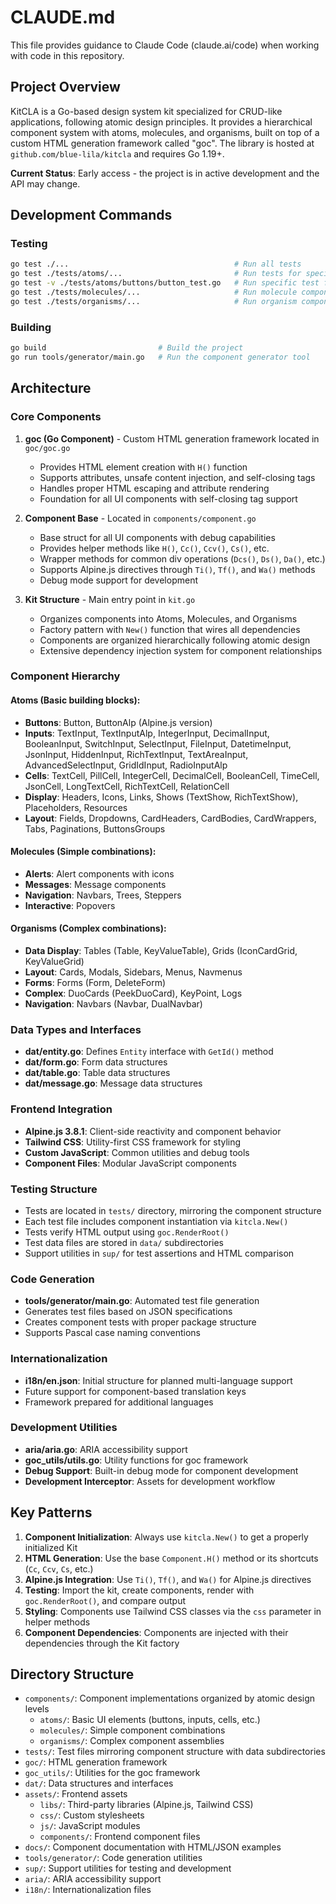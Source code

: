 # CLAUDE.md

This file provides guidance to Claude Code (claude.ai/code) when working with code in this repository.

## Project Overview

KitCLA is a Go-based design system kit specialized for CRUD-like applications, following atomic design principles. It provides a hierarchical component system with atoms, molecules, and organisms, built on top of a custom HTML generation framework called "goc". The library is hosted at `github.com/blue-lila/kitcla` and requires Go 1.19+.

**Current Status**: Early access - the project is in active development and the API may change.

## Development Commands

### Testing
```bash
go test ./...                                     # Run all tests
go test ./tests/atoms/...                         # Run tests for specific component group
go test -v ./tests/atoms/buttons/button_test.go   # Run specific test file with verbose output
go test ./tests/molecules/...                     # Run molecule component tests
go test ./tests/organisms/...                     # Run organism component tests
```

### Building
```bash
go build                         # Build the project
go run tools/generator/main.go   # Run the component generator tool
```

## Architecture

### Core Components

1. **goc (Go Component)** - Custom HTML generation framework located in `goc/goc.go`
   - Provides HTML element creation with `H()` function
   - Supports attributes, unsafe content injection, and self-closing tags
   - Handles proper HTML escaping and attribute rendering
   - Foundation for all UI components with self-closing tag support

2. **Component Base** - Located in `components/component.go`
   - Base struct for all UI components with debug capabilities
   - Provides helper methods like `H()`, `Cc()`, `Ccv()`, `Cs()`, etc.
   - Wrapper methods for common div operations (`Dcs()`, `Ds()`, `Da()`, etc.)
   - Supports Alpine.js directives through `Ti()`, `Tf()`, and `Wa()` methods
   - Debug mode support for development

3. **Kit Structure** - Main entry point in `kit.go`
   - Organizes components into Atoms, Molecules, and Organisms
   - Factory pattern with `New()` function that wires all dependencies
   - Components are organized hierarchically following atomic design
   - Extensive dependency injection system for component relationships

### Component Hierarchy

#### **Atoms** (Basic building blocks):
- **Buttons**: Button, ButtonAlp (Alpine.js version)
- **Inputs**: TextInput, TextInputAlp, IntegerInput, DecimalInput, BooleanInput, SwitchInput, SelectInput, FileInput, DatetimeInput, JsonInput, HiddenInput, RichTextInput, TextAreaInput, AdvancedSelectInput, GridIdInput, RadioInputAlp
- **Cells**: TextCell, PillCell, IntegerCell, DecimalCell, BooleanCell, TimeCell, JsonCell, LongTextCell, RichTextCell, RelationCell
- **Display**: Headers, Icons, Links, Shows (TextShow, RichTextShow), Placeholders, Resources
- **Layout**: Fields, Dropdowns, CardHeaders, CardBodies, CardWrappers, Tabs, Paginations, ButtonsGroups

#### **Molecules** (Simple combinations):
- **Alerts**: Alert components with icons
- **Messages**: Message components
- **Navigation**: Navbars, Trees, Steppers
- **Interactive**: Popovers

#### **Organisms** (Complex combinations):
- **Data Display**: Tables (Table, KeyValueTable), Grids (IconCardGrid, KeyValueGrid)
- **Layout**: Cards, Modals, Sidebars, Menus, Navmenus
- **Forms**: Forms (Form, DeleteForm)
- **Complex**: DuoCards (PeekDuoCard), KeyPoint, Logs
- **Navigation**: Navbars (Navbar, DualNavbar)

### Data Types and Interfaces

- **dat/entity.go**: Defines `Entity` interface with `GetId()` method
- **dat/form.go**: Form data structures
- **dat/table.go**: Table data structures
- **dat/message.go**: Message data structures

### Frontend Integration

- **Alpine.js 3.8.1**: Client-side reactivity and component behavior
- **Tailwind CSS**: Utility-first CSS framework for styling
- **Custom JavaScript**: Common utilities and debug tools
- **Component Files**: Modular JavaScript components

### Testing Structure

- Tests are located in `tests/` directory, mirroring the component structure
- Each test file includes component instantiation via `kitcla.New()`
- Tests verify HTML output using `goc.RenderRoot()`
- Test data files are stored in `data/` subdirectories
- Support utilities in `sup/` for test assertions and HTML comparison

### Code Generation

- **tools/generator/main.go**: Automated test file generation
- Generates test files based on JSON specifications
- Creates component tests with proper package structure
- Supports Pascal case naming conventions

### Internationalization

- **i18n/en.json**: Initial structure for planned multi-language support
- Future support for component-based translation keys
- Framework prepared for additional languages

### Development Utilities

- **aria/aria.go**: ARIA accessibility support
- **goc_utils/utils.go**: Utility functions for goc framework
- **Debug Support**: Built-in debug mode for component development
- **Development Interceptor**: Assets for development workflow

## Key Patterns

1. **Component Initialization**: Always use `kitcla.New()` to get a properly initialized Kit
2. **HTML Generation**: Use the base `Component.H()` method or its shortcuts (`Cc`, `Ccv`, `Cs`, etc.)
3. **Alpine.js Integration**: Use `Ti()`, `Tf()`, and `Wa()` for Alpine.js directives
4. **Testing**: Import the kit, create components, render with `goc.RenderRoot()`, and compare output
5. **Styling**: Components use Tailwind CSS classes via the `css` parameter in helper methods
6. **Component Dependencies**: Components are injected with their dependencies through the Kit factory

## Directory Structure

- `components/`: Component implementations organized by atomic design levels
  - `atoms/`: Basic UI elements (buttons, inputs, cells, etc.)
  - `molecules/`: Simple component combinations
  - `organisms/`: Complex component assemblies
- `tests/`: Test files mirroring component structure with data subdirectories
- `goc/`: HTML generation framework
- `goc_utils/`: Utilities for the goc framework
- `dat/`: Data structures and interfaces
- `assets/`: Frontend assets
  - `libs/`: Third-party libraries (Alpine.js, Tailwind CSS)
  - `css/`: Custom stylesheets
  - `js/`: JavaScript modules
  - `components/`: Frontend component files
- `docs/`: Component documentation with HTML/JSON examples
- `tools/generator/`: Code generation utilities
- `sup/`: Support utilities for testing and development
- `aria/`: ARIA accessibility support
- `i18n/`: Internationalization files